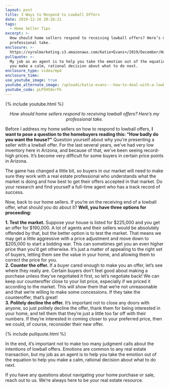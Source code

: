 ```yaml
---
layout: post
title: 3 Ways to Respond to Lowball Offers
date: 2019-12-16 20:26:21
tags:
  - Home Seller Tips
excerpt: >-
  How should home sellers respond to receiving lowball offers? Here’s my
  professional take.
enclosure: >-
  https://vyralmarketing.s3.amazonaws.com/Katie+Evans+/2019/December/How+to+Deal+with+a+Lowball+Offer.mp4
pullquote: >-
  My job as an agent is to help you take the emotion out of the equation to help
  you make a calm, rational decision about what to do next.
enclosure_type: video/mp4
enclosure_time:
use_youtube_image: true
youtube_alternate_image: /uploads/katie-evans---how-to-deal-with-a-lowball-offer-youtube.jpg
youtube_code: pLP5H58xrFk
---
```


{% include youtube.html %}

<p style="text-align: center;"><em>How should home sellers respond to receiving lowball offers? Here’s my professional take.</em></p>

Before I address my home sellers on how to respond to lowball offers, **I want to pose a question to the homebuyers reading this: “How badly do you want the house?”** Question yourself about why you’re presenting a seller with a lowball offer. For the last several years, we’ve had very low inventory here in Arizona, and because of that, we’ve been seeing record-high prices. It’s become very difficult for some buyers in certain price points in Arizona.&nbsp;

The game has changed a little bit, so buyers in our market will need to make sure they work with a real estate professional who understands what the market is doing and how best to get their offers accepted in that market. Do your research and find yourself a full-time agent who has a track record of success.

Now, back to our home sellers. If you’re on the receiving end of a lowball offer, what should you do about it? **Well, you have three options for proceeding:**

**1\. Test the market.** Suppose your house is listed for $225,000 and you get an offer for $190,000. A lot of agents and their sellers would be absolutely offended by that, but the better option is to test the market. That means we may get a little aggressive with a price adjustment and move down to $205,000 to start a bidding war. This can sometimes get you an even higher price than you’d get otherwise. It’s just a matter of appealing to the right set of buyers, letting them see the value in your home, and allowing them to correct the price for you.<br>**2\. Counter the offer.** If a buyer cared enough to make you an offer, let’s see where they really are. Certain buyers don’t feel good about making a purchase unless they’ve negotiated it first, so let’s negotiate back\! We can keep our counteroffer close to your list price, especially if we priced it according to the market. This will show them that we’re not unreasonable and that we’re willing to make some concessions. If they take the counteroffer, that’s great\!&nbsp;<br>**3\. Politely decline the offer.** It’s important not to close any doors with anyone, so just politely decline the offer, thank them for being interested in your home, and tell them that they’re just a little too far off with their numbers. If they’re interested in coming closer to your preferred price, then we could, of course, reconsider their new offer.

{% include pullquote.html %}&nbsp;

In the end, it’s important not to make too many judgment calls about the intentions of lowball offers. Emotions are common to any real estate transaction, but my job as an agent is to help you take the emotion out of the equation to help you make a calm, rational decision about what to do next.

If you have any questions about navigating your home purchase or sale, reach out to us. We’re always here to be your real estate resource.